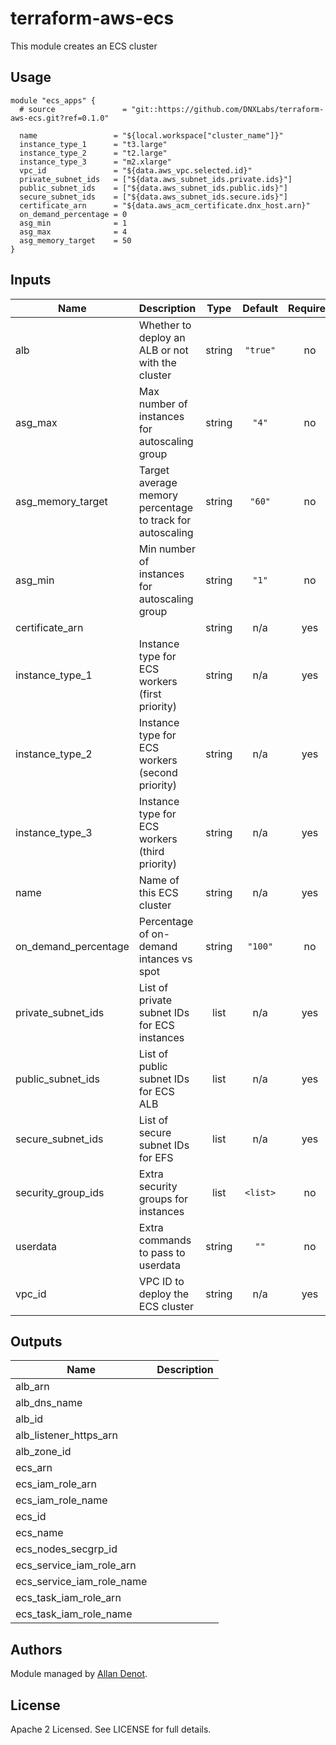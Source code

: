 # terraform-aws-ecs

This module creates an ECS cluster

## Usage

```hcl
module "ecs_apps" {
  # source               = "git::https://github.com/DNXLabs/terraform-aws-ecs.git?ref=0.1.0"

  name                 = "${local.workspace["cluster_name"]}"
  instance_type_1      = "t3.large"
  instance_type_2      = "t2.large"
  instance_type_3      = "m2.xlarge"
  vpc_id               = "${data.aws_vpc.selected.id}"
  private_subnet_ids   = ["${data.aws_subnet_ids.private.ids}"]
  public_subnet_ids    = ["${data.aws_subnet_ids.public.ids}"]
  secure_subnet_ids    = ["${data.aws_subnet_ids.secure.ids}"]
  certificate_arn      = "${data.aws_acm_certificate.dnx_host.arn}"
  on_demand_percentage = 0
  asg_min              = 1
  asg_max              = 4
  asg_memory_target    = 50
}
```

## Inputs

| Name | Description | Type | Default | Required |
|------|-------------|:----:|:-----:|:-----:|
| alb | Whether to deploy an ALB or not with the cluster | string | `"true"` | no |
| asg\_max | Max number of instances for autoscaling group | string | `"4"` | no |
| asg\_memory\_target | Target average memory percentage to track for autoscaling | string | `"60"` | no |
| asg\_min | Min number of instances for autoscaling group | string | `"1"` | no |
| certificate\_arn |  | string | n/a | yes |
| instance\_type\_1 | Instance type for ECS workers (first priority) | string | n/a | yes |
| instance\_type\_2 | Instance type for ECS workers (second priority) | string | n/a | yes |
| instance\_type\_3 | Instance type for ECS workers (third priority) | string | n/a | yes |
| name | Name of this ECS cluster | string | n/a | yes |
| on\_demand\_percentage | Percentage of on-demand intances vs spot | string | `"100"` | no |
| private\_subnet\_ids | List of private subnet IDs for ECS instances | list | n/a | yes |
| public\_subnet\_ids | List of public subnet IDs for ECS ALB | list | n/a | yes |
| secure\_subnet\_ids | List of secure subnet IDs for EFS | list | n/a | yes |
| security\_group\_ids | Extra security groups for instances | list | `<list>` | no |
| userdata | Extra commands to pass to userdata | string | `""` | no |
| vpc\_id | VPC ID to deploy the ECS cluster | string | n/a | yes |

## Outputs

| Name | Description |
|------|-------------|
| alb\_arn |  |
| alb\_dns\_name |  |
| alb\_id |  |
| alb\_listener\_https\_arn |  |
| alb\_zone\_id |  |
| ecs\_arn |  |
| ecs\_iam\_role\_arn |  |
| ecs\_iam\_role\_name |  |
| ecs\_id |  |
| ecs\_name |  |
| ecs\_nodes\_secgrp\_id |  |
| ecs\_service\_iam\_role\_arn |  |
| ecs\_service\_iam\_role\_name |  |
| ecs\_task\_iam\_role\_arn |  |
| ecs\_task\_iam\_role\_name |  |

## Authors

Module managed by [Allan Denot](https://github.com/adenot).

## License

Apache 2 Licensed. See LICENSE for full details.